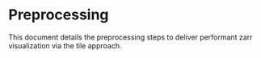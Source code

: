 # Preprocessing

This document details the preprocessing steps to deliver performant zarr visualization via the tile approach.
